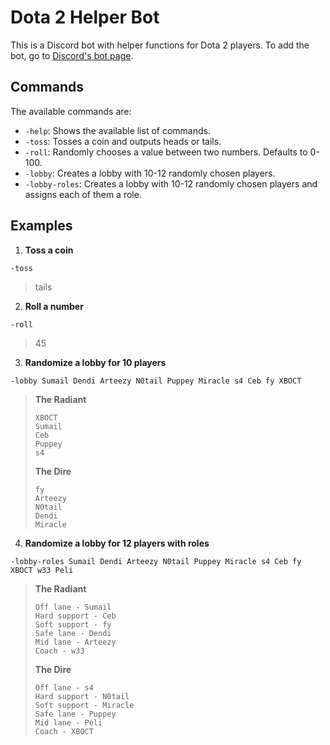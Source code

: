 # Dota 2 Helper Bot

This is a Discord bot with helper functions for Dota 2 players. To add the bot, go to [Discord's bot page](https://top.gg/bot/739172033606451230).

## Commands

The available commands are:
- `-help`: Shows the available list of commands.
- `-toss`: Tosses a coin and outputs heads or tails.
- `-roll`: Randomly chooses a value between two numbers. Defaults to 0-100.
- `-lobby`: Creates a lobby with 10-12 randomly chosen players.
- `-lobby-roles`: Creates a lobby with 10-12 randomly chosen players and assigns each of them a role.


## Examples

1. **Toss a coin**

`-toss`

> tails

2. **Roll a number**

`-roll`

> 45

3. **Randomize a lobby for 10 players**

`-lobby Sumail Dendi Arteezy N0tail Puppey Miracle s4 Ceb fy XBOCT`

> **The Radiant**
> ```
> XBOCT
> Sumail
> Ceb
> Puppey
> s4
> ```
> **The Dire**
> ```
> fy
> Arteezy
> N0tail
> Dendi
> Miracle
> ```

4. **Randomize a lobby for 12 players with roles**

`-lobby-roles Sumail Dendi Arteezy N0tail Puppey Miracle s4 Ceb fy XBOCT w33 Peli`

> **The Radiant**
> ```
> Off lane - Sumail
> Hard support - Ceb
> Soft support - fy
> Safe lane - Dendi
> Mid lane - Arteezy
> Coach - w33
> ```
> **The Dire**
> ```
> Off lane - s4
> Hard support - N0tail
> Soft support - Miracle
> Safe lane - Puppey
> Mid lane - Peli
> Coach - XBOCT
> ```
